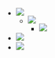 - ![](https://firebasestorage.googleapis.com/v0/b/firescript-577a2.appspot.com/o/imgs%2Fapp%2Fxinyiheng%2FRvbDl6A7m3.png?alt=media&token=a44fd792-bdaf-4954-82a9-f00a3e36e6cc)
    - ![](https://firebasestorage.googleapis.com/v0/b/firescript-577a2.appspot.com/o/imgs%2Fapp%2Fxinyiheng%2FPAQRrWpjjh.png?alt=media&token=ab886da8-cae4-4bd3-97d7-a1ceec08cc74)
        - ![](https://firebasestorage.googleapis.com/v0/b/firescript-577a2.appspot.com/o/imgs%2Fapp%2Fxinyiheng%2FlTUSLNlYQv.png?alt=media&token=7dd00fe6-6147-4537-b1a2-be4ed9e212f2)
- ![](https://firebasestorage.googleapis.com/v0/b/firescript-577a2.appspot.com/o/imgs%2Fapp%2Fxinyiheng%2FLrBDJMXPyp.png?alt=media&token=87b57d71-4923-4524-9ed6-e26243b7ba54)
- ![](https://firebasestorage.googleapis.com/v0/b/firescript-577a2.appspot.com/o/imgs%2Fapp%2Fxinyiheng%2FkfgLKELuc9.png?alt=media&token=1b25dfa7-e571-4aba-8391-24b28b585b88)
